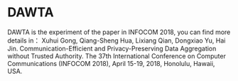 # DAWTA
DAWTA is the experiment of the paper in INFOCOM 2018, you can find more details in：
Xuhui Gong, Qiang-Sheng Hua, Lixiang Qian, Dongxiao Yu, Hai Jin. Communication-Efficient and Privacy-Preserving Data Aggregation without Trusted Authority. The 37th International Conference on Computer Communications (INFOCOM 2018), April 15-19, 2018, Honolulu, Hawaii, USA.
